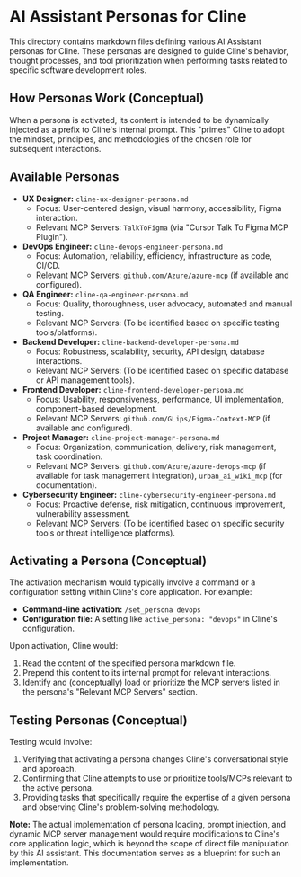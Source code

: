 # AI Assistant Personas for Cline

This directory contains markdown files defining various AI Assistant personas for Cline. These personas are designed to guide Cline's behavior, thought processes, and tool prioritization when performing tasks related to specific software development roles.

## How Personas Work (Conceptual)

When a persona is activated, its content is intended to be dynamically injected as a prefix to Cline's internal prompt. This "primes" Cline to adopt the mindset, principles, and methodologies of the chosen role for subsequent interactions.

## Available Personas

*   **UX Designer:** `cline-ux-designer-persona.md`
    *   Focus: User-centered design, visual harmony, accessibility, Figma interaction.
    *   Relevant MCP Servers: `TalkToFigma` (via "Cursor Talk To Figma MCP Plugin").
*   **DevOps Engineer:** `cline-devops-engineer-persona.md`
    *   Focus: Automation, reliability, efficiency, infrastructure as code, CI/CD.
    *   Relevant MCP Servers: `github.com/Azure/azure-mcp` (if available and configured).
*   **QA Engineer:** `cline-qa-engineer-persona.md`
    *   Focus: Quality, thoroughness, user advocacy, automated and manual testing.
    *   Relevant MCP Servers: (To be identified based on specific testing tools/platforms).
*   **Backend Developer:** `cline-backend-developer-persona.md`
    *   Focus: Robustness, scalability, security, API design, database interactions.
    *   Relevant MCP Servers: (To be identified based on specific database or API management tools).
*   **Frontend Developer:** `cline-frontend-developer-persona.md`
    *   Focus: Usability, responsiveness, performance, UI implementation, component-based development.
    *   Relevant MCP Servers: `github.com/GLips/Figma-Context-MCP` (if available and configured).
*   **Project Manager:** `cline-project-manager-persona.md`
    *   Focus: Organization, communication, delivery, risk management, task coordination.
    *   Relevant MCP Servers: `github.com/Azure/azure-devops-mcp` (if available for task management integration), `urban_ai_wiki_mcp` (for documentation).
*   **Cybersecurity Engineer:** `cline-cybersecurity-engineer-persona.md`
    *   Focus: Proactive defense, risk mitigation, continuous improvement, vulnerability assessment.
    *   Relevant MCP Servers: (To be identified based on specific security tools or threat intelligence platforms).

## Activating a Persona (Conceptual)

The activation mechanism would typically involve a command or a configuration setting within Cline's core application. For example:

*   **Command-line activation:** `/set_persona devops`
*   **Configuration file:** A setting like `active_persona: "devops"` in Cline's configuration.

Upon activation, Cline would:
1.  Read the content of the specified persona markdown file.
2.  Prepend this content to its internal prompt for relevant interactions.
3.  Identify and (conceptually) load or prioritize the MCP servers listed in the persona's "Relevant MCP Servers" section.

## Testing Personas (Conceptual)

Testing would involve:
1.  Verifying that activating a persona changes Cline's conversational style and approach.
2.  Confirming that Cline attempts to use or prioritize tools/MCPs relevant to the active persona.
3.  Providing tasks that specifically require the expertise of a given persona and observing Cline's problem-solving methodology.

**Note:** The actual implementation of persona loading, prompt injection, and dynamic MCP server management would require modifications to Cline's core application logic, which is beyond the scope of direct file manipulation by this AI assistant. This documentation serves as a blueprint for such an implementation.
